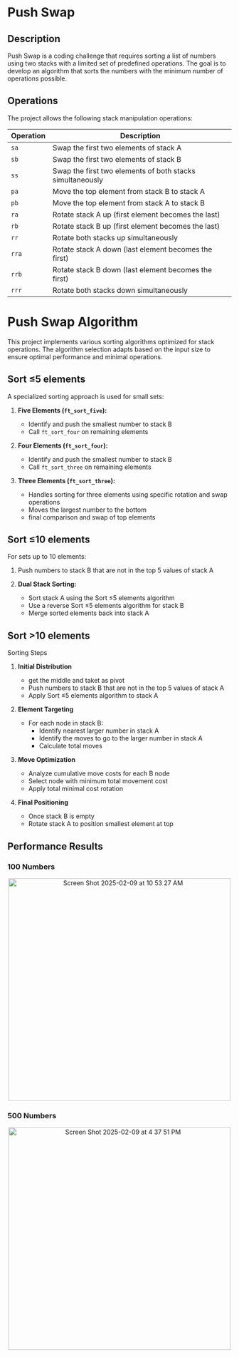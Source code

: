 # Push Swap

## Description
Push Swap is a coding challenge that requires sorting a list of numbers using two stacks with a limited set of predefined operations. The goal is to develop an algorithm that sorts the numbers with the minimum number of operations possible.

## Operations
The project allows the following stack manipulation operations:

<div align="center">

| Operation | Description |
|-----------|-------------|
| `sa` | Swap the first two elements of stack A |
| `sb` | Swap the first two elements of stack B |
| `ss` | Swap the first two elements of both stacks simultaneously |
| `pa` | Move the top element from stack B to stack A |
| `pb` | Move the top element from stack A to stack B |
| `ra` | Rotate stack A up (first element becomes the last) |
| `rb` | Rotate stack B up (first element becomes the last) |
| `rr` | Rotate both stacks up simultaneously |
| `rra` | Rotate stack A down (last element becomes the first) |
| `rrb` | Rotate stack B down (last element becomes the first) |
| `rrr` | Rotate both stacks down simultaneously |

</div>

# Push Swap Algorithm

This project implements various sorting algorithms optimized for stack operations. The algorithm selection adapts based on the input size to ensure optimal performance and minimal operations.

## Sort ≤5 elements
A specialized sorting approach is used for small sets:

1. **Five Elements (`ft_sort_five`):**
   - Identify and push the smallest number to stack B
   - Call `ft_sort_four` on remaining elements

2. **Four Elements (`ft_sort_four`):**
   - Identify and push the smallest number to stack B
   - Call `ft_sort_three` on remaining elements

3. **Three Elements (`ft_sort_three`):**
   - Handles sorting for three elements using specific rotation and swap operations
   - Moves the largest number to the bottom
   - final comparison and swap of top elements

## Sort ≤10 elements
For sets up to 10 elements:

1. Push numbers to stack B that are not in the top 5 values of stack A

2. **Dual Stack Sorting:**
   - Sort stack A using the Sort ≤5 elements algorithm
   - Use a reverse Sort ≤5 elements algorithm for stack B
   - Merge sorted elements back into stack A

## Sort >10 elements
Sorting Steps
1. **Initial Distribution**
   - get the middle and taket as pivot
   - Push numbers to stack B that are not in the top 5 values of stack A
   - Apply Sort ≤5 elements algorithm to stack A

3. **Element Targeting**
   - For each node in stack B:
     - Identify nearest larger number in stack A
     - Identify the moves to go to the larger number in stack A
     - Calculate total moves

4. **Move Optimization**
   - Analyze cumulative move costs for each B node
   - Select node with minimum total movement cost
   - Apply total minimal cost rotation

5. **Final Positioning**
   - Once stack B is empty
   - Rotate stack A to position smallest element at top

## Performance Results

### 100 Numbers
<div align="center">
  <img width="500" alt="Screen Shot 2025-02-09 at 10 53 27 AM" src="https://github.com/user-attachments/assets/445a0fd4-77f2-4bf9-abb4-ad7a17bf1ed8" />
</div>

### 500 Numbers
<div align="center">
   <img width="500" alt="Screen Shot 2025-02-09 at 4 37 51 PM" src="https://github.com/user-attachments/assets/a0a5d185-8c90-47ac-9f73-f8310d26d64d" />
</div>

